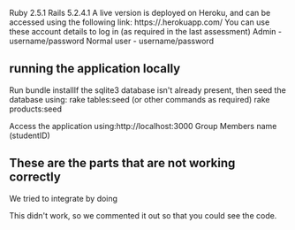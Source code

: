 Ruby 2.5.1  Rails 5.2.4.1
A live version is deployed on Heroku, and can be accessed using the following link:
https://<theappname>.herokuapp.com/
You can use these account details to log in (as required in the last assessment)
Admin - username/password
Normal user - username/password



## running the application locally ##
Run bundle installIf the sqlite3 database isn't already present, then seed the database using:
rake tables:seed (or other commands as required)
rake products:seed




Access the application using:http://localhost:3000
Group Members
name (studentID)




## These are the parts that are not working correctly ##



We tried to integrate <x> by doing <w>



This didn't work, so we commented it out so that you could see the code.

